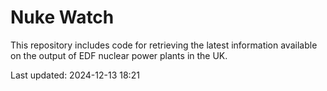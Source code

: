 # Nuke Watch

This repository includes code for retrieving the latest information available on the output of EDF nuclear power plants in the UK.

Last updated: 2024-12-13 18:21